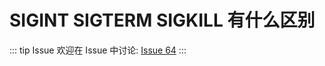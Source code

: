 # SIGINT SIGTERM SIGKILL 有什么区别



::: tip Issue 
 欢迎在 Issue 中讨论: [Issue 64](https://github.com/shfshanyue/Daily-Question/issues/64) 
:::